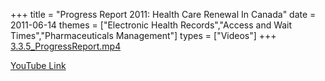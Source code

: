 +++
title = "Progress Report 2011: Health Care Renewal In Canada"
date = 2011-06-14
themes = ["Electronic Health Records","Access and Wait Times","Pharmaceuticals Management"]
types = ["Videos"]
+++
[3.3.5_ProgressReport.mp4](/files/3.3.5_ProgressReport.mp4)

[YouTube Link](https://www.youtube.com/watch?v=6YO43jj6kLs)
